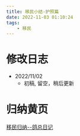 ```yaml
---
title: 移民小结-护照篇
date: 2022-11-03 01:10:24
tags:
    - 移民
---
```

<!-- toc -->

# 修改日志
* 2022/11/02
    - 初稿, 留空，稍后更新


# 归纳黄页
[移民归纳--鸽总日记](/2022/10/28/imm-geziwang-roadmap/)